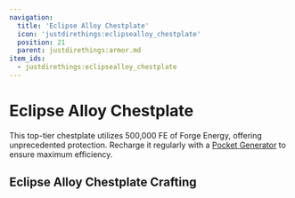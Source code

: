 ```yaml
---
navigation:
  title: 'Eclipse Alloy Chestplate'
  icon: 'justdirethings:eclipsealloy_chestplate'
  position: 21
  parent: justdirethings:armor.md
item_ids:
  - justdirethings:eclipsealloy_chestplate
---
```


# Eclipse Alloy Chestplate

This top-tier chestplate utilizes 500,000 FE of Forge Energy, offering unprecedented protection. Recharge it regularly with a [Pocket Generator](./item_pocket_generator.md) to ensure maximum efficiency.

## Eclipse Alloy Chestplate Crafting

<Recipe id="justdirethings:eclipsealloy_chestplate" />

